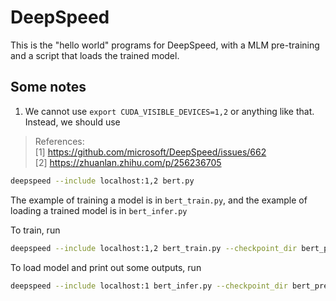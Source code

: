 # DeepSpeed
This is the "hello world" programs for DeepSpeed, with a MLM pre-training and a script that loads the trained model.
## Some notes
1. We cannot use `export CUDA_VISIBLE_DEVICES=1,2` or anything like that. Instead, we should use
> References: <br>
> [1] https://github.com/microsoft/DeepSpeed/issues/662<br>
> [2] https://zhuanlan.zhihu.com/p/256236705
```bash
deepspeed --include localhost:1,2 bert.py
```

The example of training a model is in `bert_train.py`, and the example of loading a trained model is in `bert_infer.py`

To train, run
```bash
deepspeed --include localhost:1,2 bert_train.py --checkpoint_dir bert_pretrain --model_name_or_path bert-base-uncased --train_file train.json --validation_file val.json --batch_size 128
```

To load model and print out some outputs, run
```bash
deepspeed --include localhost:1 bert_infer.py --checkpoint_dir bert_pretrain --model_name_or_path bert-base-uncased
```

